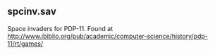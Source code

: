 
## spcinv.sav
Space invaders for PDP-11. Found at 
http://www.ibiblio.org/pub/academic/computer-science/history/pdp-11/rt/games/